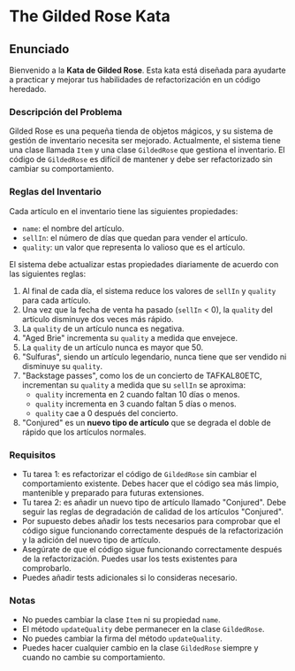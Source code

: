 # The Gilded Rose Kata

## Enunciado

Bienvenido a la **Kata de Gilded Rose**. Esta kata está diseñada para ayudarte a practicar y mejorar tus habilidades de refactorización en un código heredado.

### Descripción del Problema

Gilded Rose es una pequeña tienda de objetos mágicos, y su sistema de gestión de inventario necesita ser mejorado. Actualmente, el sistema tiene una clase llamada `Item` y una clase `GildedRose` que gestiona el inventario. El código de `GildedRose` es difícil de mantener y debe ser refactorizado sin cambiar su comportamiento.

### Reglas del Inventario

Cada artículo en el inventario tiene las siguientes propiedades:
- `name`: el nombre del artículo.
- `sellIn`: el número de días que quedan para vender el artículo.
- `quality`: un valor que representa lo valioso que es el artículo.

El sistema debe actualizar estas propiedades diariamente de acuerdo con las siguientes reglas:

1. Al final de cada día, el sistema reduce los valores de `sellIn` y `quality` para cada artículo.
2. Una vez que la fecha de venta ha pasado (`sellIn` < 0), la `quality` del artículo disminuye dos veces más rápido.
3. La `quality` de un artículo nunca es negativa.
4. "Aged Brie" incrementa su `quality` a medida que envejece.
5. La `quality` de un artículo nunca es mayor que 50.
6. "Sulfuras", siendo un artículo legendario, nunca tiene que ser vendido ni disminuye su `quality`.
7. "Backstage passes", como los de un concierto de TAFKAL80ETC, incrementan su `quality` a medida que su `sellIn` se aproxima:
    - `quality` incrementa en 2 cuando faltan 10 días o menos.
    - `quality` incrementa en 3 cuando faltan 5 días o menos.
    - `quality` cae a 0 después del concierto.
9. "Conjured" es un **nuevo tipo de artículo** que se degrada el doble de rápido que los artículos normales.

### Requisitos

- Tu tarea 1: es refactorizar el código de `GildedRose` sin cambiar el comportamiento existente. Debes hacer que el código sea más limpio, mantenible y preparado para futuras extensiones.
- Tu tarea 2: es añadir un nuevo tipo de artículo llamado "Conjured". Debe seguir las reglas de degradación de calidad de los artículos "Conjured".
- Por supuesto debes añadir los tests necesarios para comprobar que el código sigue funcionando correctamente después de la refactorización y la adición del nuevo tipo de artículo.
- Asegúrate de que el código sigue funcionando correctamente después de la refactorización. Puedes usar los tests existentes para comprobarlo.
- Puedes añadir tests adicionales si lo consideras necesario.

### Notas

- No puedes cambiar la clase `Item` ni su propiedad `name`.
- El método `updateQuality` debe permanecer en la clase `GildedRose`.
- No puedes cambiar la firma del método `updateQuality`.
- Puedes hacer cualquier cambio en la clase `GildedRose` siempre y cuando no cambie su comportamiento.